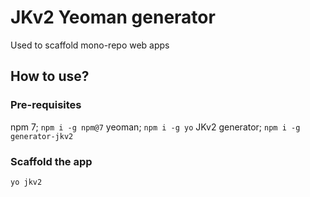 # JKv2 Yeoman generator
Used to scaffold mono-repo web apps

## How to use?
### Pre-requisites
npm 7; `npm i -g npm@7`
yeoman; `npm i -g yo`
JKv2 generator; `npm i -g generator-jkv2`

### Scaffold the app
`yo jkv2`

